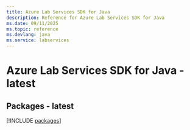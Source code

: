 ```yaml
---
title: Azure Lab Services SDK for Java
description: Reference for Azure Lab Services SDK for Java
ms.date: 09/11/2025
ms.topic: reference
ms.devlang: java
ms.service: labservices
---
```

# Azure Lab Services SDK for Java - latest
## Packages - latest
[!INCLUDE [packages](lab-services-index.md)]